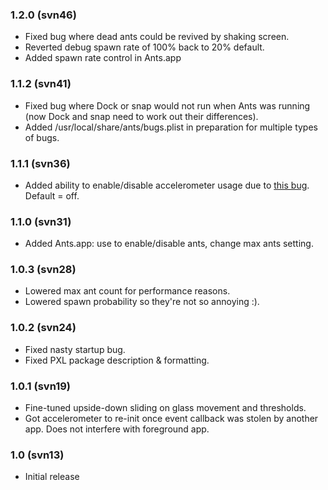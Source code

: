 ### 1.2.0 (svn46) ###
  * Fixed bug where dead ants could be revived by shaking screen.
  * Reverted debug spawn rate of 100% back to 20% default.
  * Added spawn rate control in Ants.app

### 1.1.2 (svn41) ###
  * Fixed bug where Dock or snap would not run when Ants was running (now Dock and snap need to work out their differences).
  * Added /usr/local/share/ants/bugs.plist in preparation for multiple types of bugs.

### 1.1.1 (svn36) ###
  * Added ability to enable/disable accelerometer usage due to [this bug](http://code.google.com/p/iphone-ants/issues/detail?id=2). Default = off.

### 1.1.0 (svn31) ###
  * Added Ants.app: use to enable/disable ants, change max ants setting.

### 1.0.3 (svn28) ###
  * Lowered max ant count for performance reasons.
  * Lowered spawn probability so they're not so annoying :).

### 1.0.2 (svn24) ###
  * Fixed nasty startup bug.
  * Fixed PXL package description & formatting.

### 1.0.1 (svn19) ###
  * Fine-tuned upside-down sliding on glass movement and thresholds.
  * Got accelerometer to re-init once event callback was stolen by another app. Does not interfere with foreground app.

### 1.0 (svn13) ###
  * Initial release









